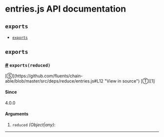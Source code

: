 # entries.js API documentation

<!-- div class="toc-container" -->

<!-- div -->

## `exports`
* <a href="#exports">`exports`</a>

<!-- /div -->

<!-- /div -->

<!-- div class="doc-container" -->

<!-- div -->

## `exports`

<!-- div -->

<h3 id="exports"><a href="#exports">#</a>&nbsp;<code>exports(reduced)</code></h3>
[&#x24C8;](https://github.com/fluents/chain-able/blob/master/src/deps/reduce/entries.js#L12 "View in source") [&#x24C9;][1]



#### Since
4.0.0

#### Arguments
1. `reduced` *(Object|any)*:

---

<!-- /div -->

<!-- /div -->

<!-- /div -->

 [1]: #exports "Jump back to the TOC."
